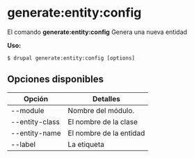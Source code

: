 # generate:entity:config
El comando **generate:entity:config** Genera una nueva entidad

**Uso:**
```
$ drupal generate:entity:config [options] 
```

## Opciones disponibles
Opción | Detalles
-------|-------------
--module | Nombre del módulo.
--entity-class | El nombre de la clase
--entity-name | El nombre de la entidad
--label | La etiqueta
